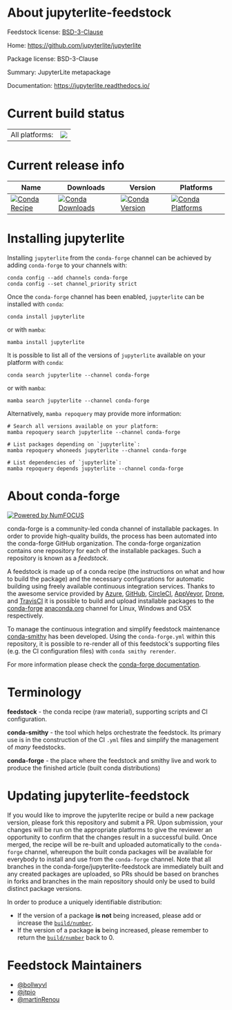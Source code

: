 About jupyterlite-feedstock
===========================

Feedstock license: [BSD-3-Clause](https://github.com/conda-forge/jupyterlite-feedstock/blob/main/LICENSE.txt)

Home: https://github.com/jupyterlite/jupyterlite

Package license: BSD-3-Clause

Summary: JupyterLite metapackage

Documentation: https://jupyterlite.readthedocs.io/

Current build status
====================


<table><tr><td>All platforms:</td>
    <td>
      <a href="https://dev.azure.com/conda-forge/feedstock-builds/_build/latest?definitionId=19069&branchName=main">
        <img src="https://dev.azure.com/conda-forge/feedstock-builds/_apis/build/status/jupyterlite-feedstock?branchName=main">
      </a>
    </td>
  </tr>
</table>

Current release info
====================

| Name | Downloads | Version | Platforms |
| --- | --- | --- | --- |
| [![Conda Recipe](https://img.shields.io/badge/recipe-jupyterlite-green.svg)](https://anaconda.org/conda-forge/jupyterlite) | [![Conda Downloads](https://img.shields.io/conda/dn/conda-forge/jupyterlite.svg)](https://anaconda.org/conda-forge/jupyterlite) | [![Conda Version](https://img.shields.io/conda/vn/conda-forge/jupyterlite.svg)](https://anaconda.org/conda-forge/jupyterlite) | [![Conda Platforms](https://img.shields.io/conda/pn/conda-forge/jupyterlite.svg)](https://anaconda.org/conda-forge/jupyterlite) |

Installing jupyterlite
======================

Installing `jupyterlite` from the `conda-forge` channel can be achieved by adding `conda-forge` to your channels with:

```
conda config --add channels conda-forge
conda config --set channel_priority strict
```

Once the `conda-forge` channel has been enabled, `jupyterlite` can be installed with `conda`:

```
conda install jupyterlite
```

or with `mamba`:

```
mamba install jupyterlite
```

It is possible to list all of the versions of `jupyterlite` available on your platform with `conda`:

```
conda search jupyterlite --channel conda-forge
```

or with `mamba`:

```
mamba search jupyterlite --channel conda-forge
```

Alternatively, `mamba repoquery` may provide more information:

```
# Search all versions available on your platform:
mamba repoquery search jupyterlite --channel conda-forge

# List packages depending on `jupyterlite`:
mamba repoquery whoneeds jupyterlite --channel conda-forge

# List dependencies of `jupyterlite`:
mamba repoquery depends jupyterlite --channel conda-forge
```


About conda-forge
=================

[![Powered by
NumFOCUS](https://img.shields.io/badge/powered%20by-NumFOCUS-orange.svg?style=flat&colorA=E1523D&colorB=007D8A)](https://numfocus.org)

conda-forge is a community-led conda channel of installable packages.
In order to provide high-quality builds, the process has been automated into the
conda-forge GitHub organization. The conda-forge organization contains one repository
for each of the installable packages. Such a repository is known as a *feedstock*.

A feedstock is made up of a conda recipe (the instructions on what and how to build
the package) and the necessary configurations for automatic building using freely
available continuous integration services. Thanks to the awesome service provided by
[Azure](https://azure.microsoft.com/en-us/services/devops/), [GitHub](https://github.com/),
[CircleCI](https://circleci.com/), [AppVeyor](https://www.appveyor.com/),
[Drone](https://cloud.drone.io/welcome), and [TravisCI](https://travis-ci.com/)
it is possible to build and upload installable packages to the
[conda-forge](https://anaconda.org/conda-forge) [anaconda.org](https://anaconda.org/)
channel for Linux, Windows and OSX respectively.

To manage the continuous integration and simplify feedstock maintenance
[conda-smithy](https://github.com/conda-forge/conda-smithy) has been developed.
Using the ``conda-forge.yml`` within this repository, it is possible to re-render all of
this feedstock's supporting files (e.g. the CI configuration files) with ``conda smithy rerender``.

For more information please check the [conda-forge documentation](https://conda-forge.org/docs/).

Terminology
===========

**feedstock** - the conda recipe (raw material), supporting scripts and CI configuration.

**conda-smithy** - the tool which helps orchestrate the feedstock.
                   Its primary use is in the construction of the CI ``.yml`` files
                   and simplify the management of *many* feedstocks.

**conda-forge** - the place where the feedstock and smithy live and work to
                  produce the finished article (built conda distributions)


Updating jupyterlite-feedstock
==============================

If you would like to improve the jupyterlite recipe or build a new
package version, please fork this repository and submit a PR. Upon submission,
your changes will be run on the appropriate platforms to give the reviewer an
opportunity to confirm that the changes result in a successful build. Once
merged, the recipe will be re-built and uploaded automatically to the
`conda-forge` channel, whereupon the built conda packages will be available for
everybody to install and use from the `conda-forge` channel.
Note that all branches in the conda-forge/jupyterlite-feedstock are
immediately built and any created packages are uploaded, so PRs should be based
on branches in forks and branches in the main repository should only be used to
build distinct package versions.

In order to produce a uniquely identifiable distribution:
 * If the version of a package **is not** being increased, please add or increase
   the [``build/number``](https://docs.conda.io/projects/conda-build/en/latest/resources/define-metadata.html#build-number-and-string).
 * If the version of a package **is** being increased, please remember to return
   the [``build/number``](https://docs.conda.io/projects/conda-build/en/latest/resources/define-metadata.html#build-number-and-string)
   back to 0.

Feedstock Maintainers
=====================

* [@bollwyvl](https://github.com/bollwyvl/)
* [@jtpio](https://github.com/jtpio/)
* [@martinRenou](https://github.com/martinRenou/)


<!-- dummy commit to enable rerendering -->

